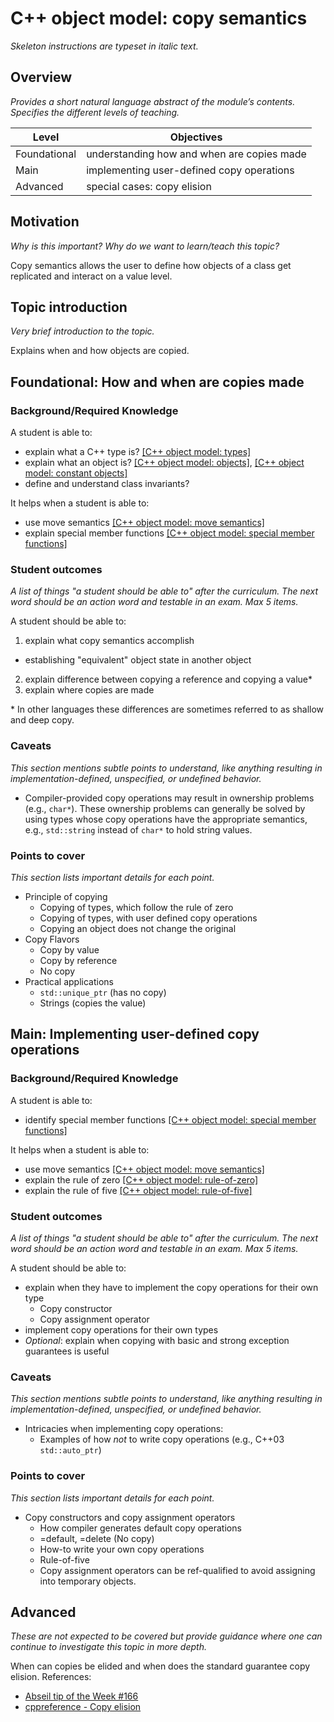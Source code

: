 # C++ object model: copy semantics
_Skeleton instructions are typeset in italic text._

## Overview

_Provides a short natural language abstract of the module’s contents._
_Specifies the different levels of teaching._

<table>
  <thead>
    <th>Level</th>
    <th>Objectives</th>
  </thead>
  <tr>
    <td>Foundational</td>
    <td>understanding how and when are copies made</td>
  </tr>
  <tr>
    <td>Main</td>
    <td>implementing user-defined copy operations</td>
  </tr>
  <tr>
    <td>Advanced</td>
    <td>special cases: copy elision</td>
  </tr>
</table>

## Motivation

_Why is this important?_
_Why do we want to learn/teach this topic?_

Copy semantics allows the user to define how objects of a class get replicated and interact on a value level.

## Topic introduction

_Very brief introduction to the topic._

Explains when and how objects are copied.

## Foundational: How and when are copies made

### Background/Required Knowledge

A student is able to:
* explain what a C++ type is?               [[C++ object model: types]][1]
* explain what an object is?                [[C++ object model: objects]][2], [[C++ object model: constant objects]][3]
* define and understand class invariants?

It helps when a student is able to:
* use move semantics                        [[C++ object model: move semantics]][4]
* explain special member functions          [[C++ object model: special member functions]][5]

### Student outcomes

_A list of things "a student should be able to" after the curriculum._
_The next word should be an action word and testable in an exam._
_Max 5 items._

A student should be able to:

1. explain what copy semantics accomplish
  * establishing "equivalent" object state in another object
2. explain difference between copying a reference and copying a value\*
3. explain where copies are made

\* In other languages these differences are sometimes referred to as shallow and deep copy.

### Caveats

_This section mentions subtle points to understand, like anything resulting in
implementation-defined, unspecified, or undefined behavior._

* Compiler-provided copy operations may result in ownership problems (e.g., `char*`). These ownership problems can generally be solved by using types whose copy operations have the appropriate semantics, e.g., `std::string` instead of `char*` to hold string values.

### Points to cover

_This section lists important details for each point._

* Principle of copying
  * Copying of types, which follow the rule of zero
  * Copying of types, with user defined copy operations
  * Copying an object does not change the original
* Copy Flavors
  * Copy by value
  * Copy by reference
  * No copy
* Practical applications
  * `std::unique_ptr`  (has no copy)
  * Strings (copies the value) 


## Main: Implementing user-defined copy operations

### Background/Required Knowledge

A student is able to:
* identify special member functions       [[C++ object model: special member functions]][5]

It helps when a student is able to:
* use move semantics                      [[C++ object model: move semantics]][4]
* explain the rule of zero                [[C++ object model: rule-of-zero]][7]
* explain the rule of five                [[C++ object model: rule-of-five]][6]

### Student outcomes

_A list of things "a student should be able to" after the curriculum._
_The next word should be an action word and testable in an exam._
_Max 5 items._

A student should be able to:
* explain when they have to implement the copy operations for their own type
  * Copy constructor
  * Copy assignment operator
* implement copy operations for their own types
* _Optional_: explain when copying with basic and strong exception guarantees is useful

### Caveats

_This section mentions subtle points to understand, like anything resulting in
implementation-defined, unspecified, or undefined behavior._

* Intricacies when implementing copy operations:
  * Examples of how _not_ to write copy operations (e.g., C++03 `std::auto_ptr`)

### Points to cover

_This section lists important details for each point._

* Copy constructors and copy assignment operators
  * How compiler generates default copy operations
  * =default, =delete (No copy)
  * How-to write your own copy operations
  * Rule-of-five
  * Copy assignment operators can be ref-qualified to avoid assigning into temporary objects.

## Advanced

_These are not expected to be covered but provide guidance where one can
continue to investigate this topic in more depth._

When can copies be elided and when does the standard guarantee copy elision.
References:
* [Abseil tip of the Week #166](https://abseil.io/tips/166)
* [cppreference - Copy elision](https://en.cppreference.com/w/cpp/language/copy_elision)

[1]: ../object-model/types.md
[2]: ../object-model/objects.md
[3]: ../object-model/constant-objects.md
[4]: ../object-model/move-semantics.md
[5]: ../object-model/special-member-functions.md
[6]: ../object-model/rule-of-five.md
[7]: ../object-model/rule-of-zero.md
